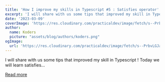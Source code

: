 ```yaml
---
title: 'How I improve my skills in Typescript #5 : Satisfies operator'
excerpt: 'I will share with us some tips that improved my skill in Typescript ! Today we will learn satisfies...'
date: '2023-03-09'
coverImage: 'https://res.cloudinary.com/practicaldev/image/fetch/s--PrbvLGJa--/c_imagga_scale,f_auto,fl_progressive,h_420,q_auto,w_1000/https://dev-to-uploads.s3.amazonaws.com/uploads/articles/7plx3atd6uppkflejgd0.png'
author:
  name: Koders
  picture: "assets/blog/authors/koders.png"
ogImage:
  url: 'https://res.cloudinary.com/practicaldev/image/fetch/s--PrbvLGJa--/c_imagga_scale,f_auto,fl_progressive,h_420,q_auto,w_1000/https://dev-to-uploads.s3.amazonaws.com/uploads/articles/7plx3atd6uppkflejgd0.png'
---
```


I will share with us some tips that improved my skill in Typescript ! Today we will learn satisfies...

[Read more](https://dev.to/codeoz/how-i-improve-my-skills-in-typescript-5-satisfies-operator-2312)

